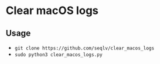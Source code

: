 # Clear macOS logs

## Usage

- `git clone https://github.com/seqlv/clear_macos_logs`
- `sudo python3 clear_macos_logs.py`
